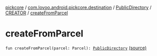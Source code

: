 [pickcore](../../../index.md) / [com.lovoo.android.pickcore.destination](../../index.md) / [PublicDirectory](../index.md) / [CREATOR](index.md) / [createFromParcel](./create-from-parcel.md)

# createFromParcel

`fun createFromParcel(parcel: Parcel): `[`PublicDirectory`](../index.md) [(source)](https://github.com/lovoo/android-pickpic/blob/master/pickcore/pickcore/src/main/kotlin/com/lovoo/android/pickcore/destination/PublicDirectory.kt#L55)